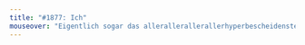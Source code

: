 ```yaml
---
title: "#1877: Ich"
mouseover: "Eigentlich sogar das allerallerallerallerhyperbescheidenste Wesen der gesamten großen weiten Welt. Und das bestaussehende. Und das fetzigste. Und überhaupt..."
---
```


